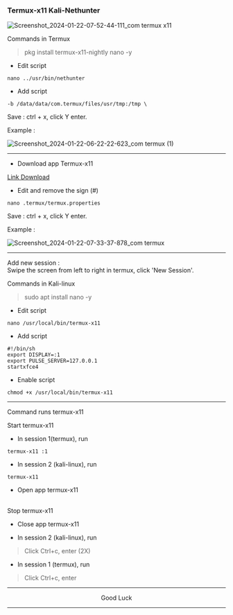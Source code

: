 ### Termux-x11 Kali-Nethunter
![Screenshot_2024-01-22-07-52-44-111_com termux x11](https://github.com/wahasa/Kali-Nethunter/assets/69626847/09d2bb8c-395a-447e-b80e-853d5cdfc696)

Commands in Termux
> pkg install termux-x11-nightly nano -y

* Edit script
```
nano ../usr/bin/nethunter
```

* Add script
```
-b /data/data/com.termux/files/usr/tmp:/tmp \
```
Save : ctrl + x, click Y enter.

Example :

![Screenshot_2024-01-22-06-22-22-623_com termux (1)](https://github.com/wahasa/Kali-Nethunter/assets/69626847/df77f931-29b4-460f-8eb9-6cc7b262e502)

---
* Download app Termux-x11

[Link Download](https://github.com/termux/termux-x11/releases)

* Edit and remove the sign (#)
```
nano .termux/termux.properties
```

Save : ctrl + x, click Y enter.

Example :

![Screenshot_2024-01-22-07-33-37-878_com termux](https://github.com/wahasa/Kali-Nethunter/assets/69626847/4dc5b01f-ea37-4b86-80c4-e8709734ea73)

---
Add new session :</br>
Swipe the screen from left to right in termux, click 'New Session'.

Commands in Kali-linux
> sudo apt install nano -y

* Edit script
```
nano /usr/local/bin/termux-x11
```

* Add script
```
#!/bin/sh
export DISPLAY=:1
export PULSE_SERVER=127.0.0.1
startxfce4
```

* Enable script
```
chmod +x /usr/local/bin/termux-x11
```

---
Command runs termux-x11

Start termux-x11
* In session 1(termux), run
```
termux-x11 :1
```

* In session 2 (kali-linux), run
```
termux-x11
```
* Open app termux-x11

</br>
Stop termux-x11

* Close app termux-x11

* In session 2 (kali-linux), run
> Click Ctrl+c, enter (2X)

* In session 1 (termux), run
> Click Ctrl+c, enter

---
<p align="center">Good Luck</p>

---
